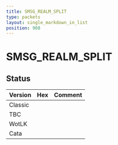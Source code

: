 ```yaml
---
title: SMSG_REALM_SPLIT
type: packets
layout: single_markdown_in_list
position: 908
---
```


# SMSG_REALM_SPLIT

## Status

Version | Hex | Comment
---------- | ---------- | ---------- 
Classic |  |  
TBC |  |  
WotLK |  |  
Cata |  |  
